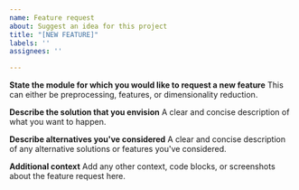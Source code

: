 ```yaml
---
name: Feature request
about: Suggest an idea for this project
title: "[NEW FEATURE]"
labels: ''
assignees: ''

---
```


**State the module for which you would like to request a new feature**
This can either be preprocessing, features, or dimensionality reduction.

**Describe the solution that you envision**
A clear and concise description of what you want to happen.

**Describe alternatives you've considered**
A clear and concise description of any alternative solutions or features you've considered.

**Additional context**
Add any other context, code blocks, or screenshots about the feature request here.
